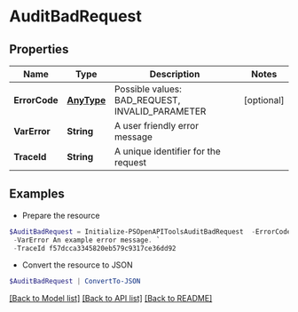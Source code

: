 # AuditBadRequest
## Properties

Name | Type | Description | Notes
------------ | ------------- | ------------- | -------------
**ErrorCode** | [**AnyType**](.md) | Possible values: BAD_REQUEST, INVALID_PARAMETER | [optional] 
**VarError** | **String** | A user friendly error message | 
**TraceId** | **String** | A unique identifier for the request | 

## Examples

- Prepare the resource
```powershell
$AuditBadRequest = Initialize-PSOpenAPIToolsAuditBadRequest  -ErrorCode null `
 -VarError An example error message. `
 -TraceId f57dcca3345820eb579c9317ce36dd92
```

- Convert the resource to JSON
```powershell
$AuditBadRequest | ConvertTo-JSON
```

[[Back to Model list]](../README.md#documentation-for-models) [[Back to API list]](../README.md#documentation-for-api-endpoints) [[Back to README]](../README.md)

